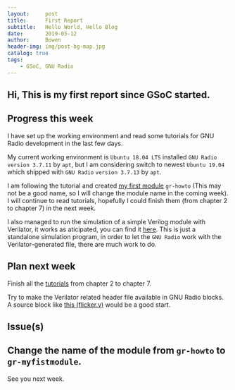 ```yaml
---
layout:     post
title:      First Report
subtitle:   Hello World, Hello Blog
date:       2019-05-12
author:     Bowen
header-img: img/post-bg-map.jpg
catalog: true
tags:
    - GSoC, GNU Radio
---
```


Hi, This is my first report since GSoC started.
--------------------------
## Progress this week
I have set up the working environment and read some tutorials for GNU Radio development in the last few days.

My current working environment is `Ubuntu 18.04 LTS` installed `GNU Radio` `version 3.7.11` by `apt`, but I am considering switch to newest `Ubuntu 19.04` which shipped with `GNU Radio` `version 3.7.13` by `apt`.

I am following the tutorial and created [my first module](https://github.com/B0WEN-HU/gr-howto "gr-howto") `gr-howto` (This may not be a good name, so I will change the module name in the coming week). I will continue to read tutorials, hopefully I could finish them (from chapter 2 to chapter 7) in the next week.

I also managed to run the simulation of a simple Verilog module with Verilator, it works as aticipated, you can find it [here](https://github.com/B0WEN-HU/Verilator_SIM_standalone "Verilator_SIM_standalone"). This is just a standalone simulation program, in order to let the `GNU Radio` work with the Verilator-generated file, there are much work to do.

## Plan next week
Finish all the [tutorials](https://tutorials.gnuradio.org "tutorials") from chapter 2 to chapter 7.

Try to make the Verilator related header file available in GNU Radio blocks. A source block like [this (flicker.v)](https://github.com/B0WEN-HU/Verilator_SIM_standalone "Verilator_SIM_standalone") would be a good start.

## Issue(s)
Change the name of the module from `gr-howto` to `gr-myfistmodule`.
--------------------------

See you next week.